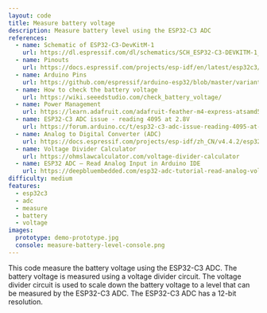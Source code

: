 ```yaml
---
layout: code
title: Measure battery voltage
description: Measure battery level using the ESP32-C3 ADC
references:
  - name: Schematic of ESP32-C3-DevKitM-1
    url: https://dl.espressif.com/dl/schematics/SCH_ESP32-C3-DEVKITM-1_V1_20200915A.pdf
  - name: Pinouts
    url: https://docs.espressif.com/projects/esp-idf/en/latest/esp32c3/hw-reference/esp32c3/user-guide-devkitm-1.html#pin-layout
  - name: Arduino Pins
    url: https://github.com/espressif/arduino-esp32/blob/master/variants/esp32c3/pins_arduino.h
  - name: How to check the battery voltage
    url: https://wiki.seeedstudio.com/check_battery_voltage/
  - name: Power Management
    url: https://learn.adafruit.com/adafruit-feather-m4-express-atsamd51/power-management#measuring-battery-3010518
  - name: ESP32-C3 ADC issue - reading 4095 at 2.8V
    url: https://forum.arduino.cc/t/esp32-c3-adc-issue-reading-4095-at-2-8v/1127687
  - name: Analog to Digital Converter (ADC)
    url: https://docs.espressif.com/projects/esp-idf/zh_CN/v4.4.2/esp32c3/api-reference/peripherals/adc.html
  - name: Voltage Divider Calculator
    url: https://ohmslawcalculator.com/voltage-divider-calculator
  - name: ESP32 ADC – Read Analog Input in Arduino IDE
    url: https://deepbluembedded.com/esp32-adc-tutorial-read-analog-voltage-arduino/
difficulty: medium
features:
  - esp32c3
  - adc
  - measure
  - battery
  - voltage
images:
  prototype: demo-prototype.jpg
  console: measure-battery-level-console.png
---
```


This code measure the battery voltage using the ESP32-C3 ADC. The battery voltage is measured using a voltage divider circuit. The voltage divider circuit is used to scale down the battery voltage to a level that can be measured by the ESP32-C3 ADC. The ESP32-C3 ADC has a 12-bit resolution.
